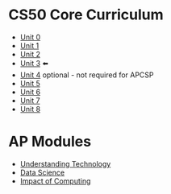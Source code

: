 # CS50 Core Curriculum

* [Unit 0](0)
* [Unit 1](1) 
* [Unit 2](2) 
* [Unit 3](3) :arrow_left:
* [Unit 4](4)  optional - not required for APCSP
* [Unit 5](5)
* [Unit 6](6)
* [Unit 7](7)
* [Unit 8](8)

# AP Modules

* [Understanding Technology](understanding_technology)
* [Data Science](data_science)
* [Impact of Computing](impact_of_computing)

